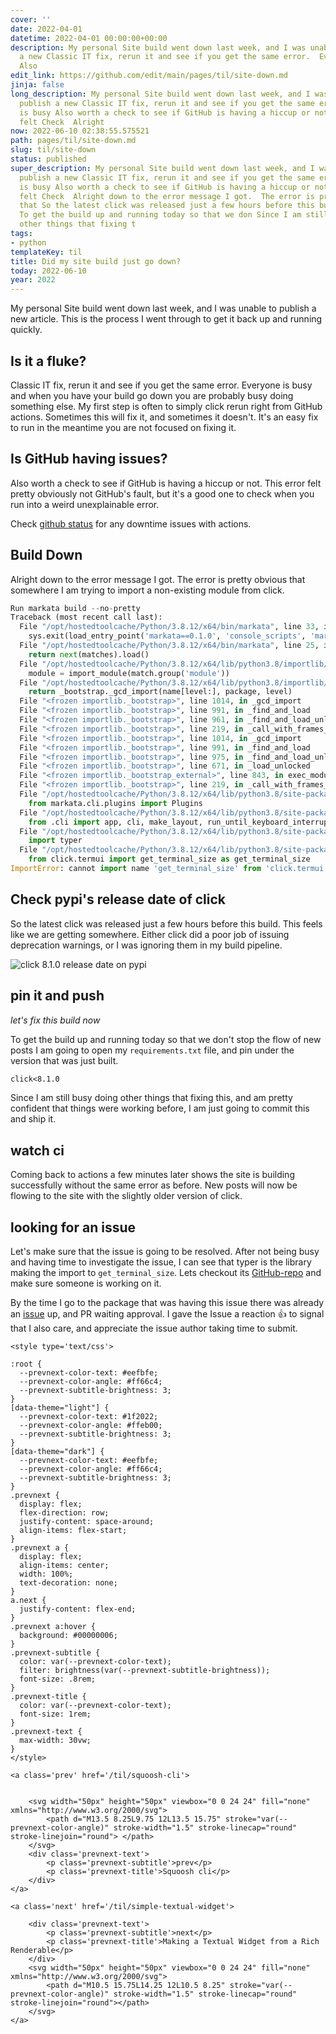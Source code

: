 ```yaml
---
cover: ''
date: 2022-04-01
datetime: 2022-04-01 00:00:00+00:00
description: My personal Site build went down last week, and I was unable to publish
  a new Classic IT fix, rerun it and see if you get the same error.  Everyone is busy
  Also
edit_link: https://github.com/edit/main/pages/til/site-down.md
jinja: false
long_description: My personal Site build went down last week, and I was unable to
  publish a new Classic IT fix, rerun it and see if you get the same error.  Everyone
  is busy Also worth a check to see if GitHub is having a hiccup or not.  This error
  felt Check  Alright
now: 2022-06-10 02:38:55.575521
path: pages/til/site-down.md
slug: til/site-down
status: published
super_description: My personal Site build went down last week, and I was unable to
  publish a new Classic IT fix, rerun it and see if you get the same error.  Everyone
  is busy Also worth a check to see if GitHub is having a hiccup or not.  This error
  felt Check  Alright down to the error message I got.  The error is pretty obvious
  that So the latest click was released just a few hours before this build.  This
  To get the build up and running today so that we don Since I am still busy doing
  other things that fixing t
tags:
- python
templateKey: til
title: Did my site build just go down?
today: 2022-06-10
year: 2022
---
```


My personal Site build went down last week, and I was unable to publish a new
article.  This is the process I went through to get it back up and running
quickly.

## Is it a fluke?

Classic IT fix, rerun it and see if you get the same error.  Everyone is busy
and when you have your build go down you are probably busy doing something
else.  My first step is often to simply click rerun right from GitHub actions.
Sometimes this will fix it, and sometimes it doesn't.  It's an easy fix to run
in the meantime you are not focused on fixing it.

## Is GitHub having issues?

Also worth a check to see if GitHub is having a hiccup or not.  This error felt
pretty obviously not GitHub's fault, but it's a good one to check when you run
into a weird unexplainable error.

Check [github status](https://www.githubstatus.com/) for any downtime issues with actions.

## Build Down

Alright down to the error message I got.  The error is pretty obvious that
somewhere I am trying to import a non-existing module from click.

``` python
Run markata build --no-pretty
Traceback (most recent call last):
  File "/opt/hostedtoolcache/Python/3.8.12/x64/bin/markata", line 33, in <module>
    sys.exit(load_entry_point('markata==0.1.0', 'console_scripts', 'markata')())
  File "/opt/hostedtoolcache/Python/3.8.12/x64/bin/markata", line 25, in importlib_load_entry_point
    return next(matches).load()
  File "/opt/hostedtoolcache/Python/3.8.12/x64/lib/python3.8/importlib/metadata.py", line 77, in load
    module = import_module(match.group('module'))
  File "/opt/hostedtoolcache/Python/3.8.12/x64/lib/python3.8/importlib/__init__.py", line 127, in import_module
    return _bootstrap._gcd_import(name[level:], package, level)
  File "<frozen importlib._bootstrap>", line 1014, in _gcd_import
  File "<frozen importlib._bootstrap>", line 991, in _find_and_load
  File "<frozen importlib._bootstrap>", line 961, in _find_and_load_unlocked
  File "<frozen importlib._bootstrap>", line 219, in _call_with_frames_removed
  File "<frozen importlib._bootstrap>", line 1014, in _gcd_import
  File "<frozen importlib._bootstrap>", line 991, in _find_and_load
  File "<frozen importlib._bootstrap>", line 975, in _find_and_load_unlocked
  File "<frozen importlib._bootstrap>", line 671, in _load_unlocked
  File "<frozen importlib._bootstrap_external>", line 843, in exec_module
  File "<frozen importlib._bootstrap>", line 219, in _call_with_frames_removed
  File "/opt/hostedtoolcache/Python/3.8.12/x64/lib/python3.8/site-packages/markata/__init__.py", line 25, in <module>
    from markata.cli.plugins import Plugins
  File "/opt/hostedtoolcache/Python/3.8.12/x64/lib/python3.8/site-packages/markata/cli/__init__.py", line 1, in <module>
    from .cli import app, cli, make_layout, run_until_keyboard_interrupt
  File "/opt/hostedtoolcache/Python/3.8.12/x64/lib/python3.8/site-packages/markata/cli/cli.py", line 3, in <module>
    import typer
  File "/opt/hostedtoolcache/Python/3.8.12/x64/lib/python3.8/site-packages/typer/__init__.py", line 12, in <module>
    from click.termui import get_terminal_size as get_terminal_size
ImportError: cannot import name 'get_terminal_size' from 'click.termui' (/opt/hostedtoolcache/Python/3.8.12/x64/lib/python3.8/site-packages/click/termui.py)
```

## Check pypi's release date of click

So the latest click was released just a few hours before this build.  This
feels like we are getting somewhere.  Either click did a poor job of issuing
deprecation warnings, or I was ignoring them in my build pipeline.

![click 8.1.0 release date on pypi](https://images.waylonwalker.com/click-8-1-0-release-date.png)

## pin it and push
_let's fix this build now_

To get the build up and running today so that we don't stop the flow of new
posts I am going to open my `requirements.txt` file, and pin under the version
that was just built.

``` txt
click<8.1.0
```

Since I am still busy doing other things that fixing this, and am pretty
confident that things were working before, I am just going to commit this and
ship it.

## watch ci

Coming back to actions a few minutes later shows the site is building
successfully without the same error as before.  New posts will now be flowing
to the site with the slightly older version of click.

## looking for an issue

Let's make sure that the issue is going to be resolved. After not being busy
and having time to investigate the issue, I can see that typer is the library
making the import to `get_terminal_size`.  Lets checkout its
[GitHub-repo](https://github.com/tiangolo/typer/) and make sure someone is
working on it.

By the time I go to the package that was having this issue there was already an
[issue](https://github.com/tiangolo/typer/issues/377) up, and PR waiting
approval.  I gave the Issue a reaction 👍 to signal that I also care, and
appreciate the issue author taking time to submit.
<div class='prevnext'>

    <style type='text/css'>

    :root {
      --prevnext-color-text: #eefbfe;
      --prevnext-color-angle: #ff66c4;
      --prevnext-subtitle-brightness: 3;
    }
    [data-theme="light"] {
      --prevnext-color-text: #1f2022;
      --prevnext-color-angle: #ffeb00;
      --prevnext-subtitle-brightness: 3;
    }
    [data-theme="dark"] {
      --prevnext-color-text: #eefbfe;
      --prevnext-color-angle: #ff66c4;
      --prevnext-subtitle-brightness: 3;
    }
    .prevnext {
      display: flex;
      flex-direction: row;
      justify-content: space-around;
      align-items: flex-start;
    }
    .prevnext a {
      display: flex;
      align-items: center;
      width: 100%;
      text-decoration: none;
    }
    a.next {
      justify-content: flex-end;
    }
    .prevnext a:hover {
      background: #00000006;
    }
    .prevnext-subtitle {
      color: var(--prevnext-color-text);
      filter: brightness(var(--prevnext-subtitle-brightness));
      font-size: .8rem;
    }
    .prevnext-title {
      color: var(--prevnext-color-text);
      font-size: 1rem;
    }
    .prevnext-text {
      max-width: 30vw;
    }
    </style>
    
    <a class='prev' href='/til/squoosh-cli'>
    

        <svg width="50px" height="50px" viewbox="0 0 24 24" fill="none" xmlns="http://www.w3.org/2000/svg">
            <path d="M13.5 8.25L9.75 12L13.5 15.75" stroke="var(--prevnext-color-angle)" stroke-width="1.5" stroke-linecap="round" stroke-linejoin="round"> </path>
        </svg>
        <div class='prevnext-text'>
            <p class='prevnext-subtitle'>prev</p>
            <p class='prevnext-title'>Squoosh cli</p>
        </div>
    </a>
    
    <a class='next' href='/til/simple-textual-widget'>
    
        <div class='prevnext-text'>
            <p class='prevnext-subtitle'>next</p>
            <p class='prevnext-title'>Making a Textual Widget from a Rich Renderable</p>
        </div>
        <svg width="50px" height="50px" viewbox="0 0 24 24" fill="none" xmlns="http://www.w3.org/2000/svg">
            <path d="M10.5 15.75L14.25 12L10.5 8.25" stroke="var(--prevnext-color-angle)" stroke-width="1.5" stroke-linecap="round" stroke-linejoin="round"></path>
        </svg>
    </a>
  </div>